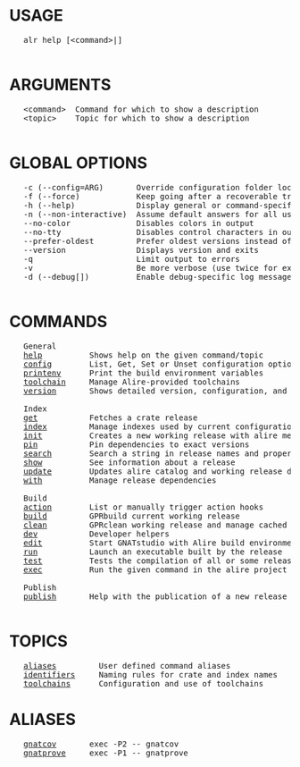 # USAGE
<pre>
   alr help [&lt;command&gt;|<topic>]

</pre>
# ARGUMENTS
<pre>
   &lt;command&gt;  Command for which to show a description
   &lt;topic&gt;    Topic for which to show a description  

</pre>
# GLOBAL OPTIONS
<pre>
   -c (--config=ARG)       Override configuration folder location                              
   -f (--force)            Keep going after a recoverable troublesome situation                
   -h (--help)             Display general or command-specific help                            
   -n (--non-interactive)  Assume default answers for all user prompts                         
   --no-color              Disables colors in output                                           
   --no-tty                Disables control characters in output                               
   --prefer-oldest         Prefer oldest versions instead of newest when resolving dependencies
   --version               Displays version and exits                                          
   -q                      Limit output to errors                                              
   -v                      Be more verbose (use twice for extra detail)                        
   -d (--debug[])          Enable debug-specific log messages                                  

</pre>
# COMMANDS
<pre>
   General  
   <a href="alr-help.md">help</a>          Shows help on the given command/topic                                  
   <a href="alr-config.md">config</a>        List, Get, Set or Unset configuration options                          
   <a href="alr-printenv.md">printenv</a>      Print the build environment variables                                  
   <a href="alr-toolchain.md">toolchain</a>     Manage Alire-provided toolchains                                       
   <a href="alr-version.md">version</a>       Shows detailed version, configuration, and environment information     
 
   Index    
   <a href="alr-get.md">get</a>           Fetches a crate release                                                
   <a href="alr-index.md">index</a>         Manage indexes used by current configuration                           
   <a href="alr-init.md">init</a>          Creates a new working release with alire metadata, or generate metadata
   <a href="alr-pin.md">pin</a>           Pin dependencies to exact versions                                     
   <a href="alr-search.md">search</a>        Search a string in release names and properties                        
   <a href="alr-show.md">show</a>          See information about a release                                        
   <a href="alr-update.md">update</a>        Updates alire catalog and working release dependencies                 
   <a href="alr-with.md">with</a>          Manage release dependencies                                            
 
   Build    
   <a href="alr-action.md">action</a>        List or manually trigger action hooks                                  
   <a href="alr-build.md">build</a>         GPRbuild current working release                                       
   <a href="alr-clean.md">clean</a>         GPRclean working release and manage cached releases                    
   <a href="alr-dev.md">dev</a>           Developer helpers                                                      
   <a href="alr-edit.md">edit</a>          Start GNATstudio with Alire build environment setup                    
   <a href="alr-run.md">run</a>           Launch an executable built by the release                              
   <a href="alr-test.md">test</a>          Tests the compilation of all or some releases                          
   <a href="alr-exec.md">exec</a>          Run the given command in the alire project context                     
 
   Publish  
   <a href="alr-publish.md">publish</a>       Help with the publication of a new release                             

</pre>
# TOPICS
<pre>
   <a href="alr-aliases.md">aliases</a>         User defined command aliases          
   <a href="alr-identifiers.md">identifiers</a>     Naming rules for crate and index names
   <a href="alr-toolchains.md">toolchains</a>      Configuration and use of toolchains   
</pre>
# ALIASES
<pre>
   <a href="alr-gnatcov.md">gnatcov</a>       exec -P2 -- gnatcov  
   <a href="alr-gnatprove.md">gnatprove</a>     exec -P1 -- gnatprove
</pre>
